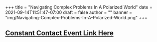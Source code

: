 +++
title = "Navigating Complex Problems In A Polarized World"
date = 2021-09-14T11:51:47-07:00
draft = false
author = ""
banner = "img/Navigating-Complex-Problems-In-A-Polarized-World.png"
+++

## [Constant Contact Event Link Here](https://www.example.com)
